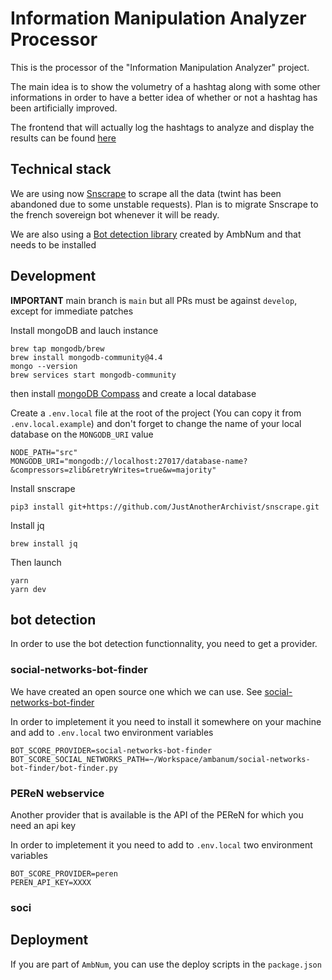 # Information Manipulation Analyzer Processor

This is the processor of the "Information Manipulation Analyzer" project.

The main idea is to show the volumetry of a hashtag along with some other informations in order to have a better idea of whether or not a hashtag has been artificially improved.

The frontend that will actually log the hashtags to analyze and display the results can be found [here](https://github.com/ambanum/information-manipulation-analyzer)

## Technical stack

We are using now [Snscrape](https://github.com/JustAnotherArchivist/snscrape) to scrape all the data (twint has been abandoned due to some unstable requests).
Plan is to migrate Snscrape to the french sovereign bot whenever it will be ready.

We are also using a [Bot detection library](https://github.com/ambanum/social-networks-bot-finder) created by AmbNum and that needs to be installed

## Development

**IMPORTANT** main branch is `main` but all PRs must be against `develop`, except for immediate patches

Install mongoDB and lauch instance

```
brew tap mongodb/brew
brew install mongodb-community@4.4
mongo --version
brew services start mongodb-community
```

then install [mongoDB Compass](https://www.mongodb.com/products/compass) and create a local database

Create a `.env.local` file at the root of the project (You can copy it from `.env.local.example`)
and don't forget to change the name of your local database on the `MONGODB_URI` value

```
NODE_PATH="src"
MONGODB_URI="mongodb://localhost:27017/database-name?&compressors=zlib&retryWrites=true&w=majority"
```

Install snscrape

```
pip3 install git+https://github.com/JustAnotherArchivist/snscrape.git
```

Install jq

```
brew install jq
```

Then launch

```
yarn
yarn dev
```

## bot detection

In order to use the bot detection functionnality, you need to get a provider.

### social-networks-bot-finder

We have created an open source one which we can use. See [social-networks-bot-finder](https://github.com/ambanum/social-networks-bot-finder)

In order to impletement it you need to install it somewhere on your machine and add to `.env.local` two environment variables

```
BOT_SCORE_PROVIDER=social-networks-bot-finder
BOT_SCORE_SOCIAL_NETWORKS_PATH=~/Workspace/ambanum/social-networks-bot-finder/bot-finder.py
```

### PEReN webservice

Another provider that is available is the API of the PEReN for which you need an api key

In order to impletement it you need to add to `.env.local` two environment variables

```
BOT_SCORE_PROVIDER=peren
PEREN_API_KEY=XXXX
```

### soci

## Deployment

If you are part of `AmbNum`, you can use the deploy scripts in the `package.json`
